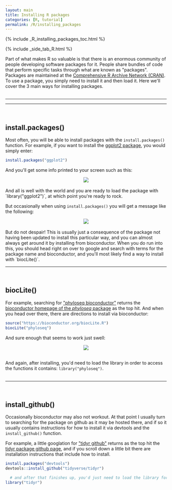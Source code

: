 ```yaml
---
layout: main
title: Installing R packages
categories: [R, tutorial]
permalink: /R/installing_packages
---
```


{% include _R_installing_packages_toc.html %}

{% include _side_tab_R.html %}

Part of what makes R so valuable is that there is an enormous community of people developing software packages for it. People share bundles of code that perform specific tasks through what are known as "packages". Packages are maintained at the [Comprehensive R Archive Network (CRAN)](https://cran.r-project.org/web/packages/). To use a package, you simply need to install it and then load it. Here we'll cover the 3 main ways for installing packages.
<br>
<br>

---
---
<br>

## install.packages()
Most often, you will be able to install packages with the `install.packages()` function. For example, if you want to install the [ggplot2 package](https://cran.r-project.org/web/packages/ggplot2/index.html), you would simply enter:

```R
install.packages("ggplot2")
```

And you'll get some info printed to your screen such as this:

<center><img src="{{ site.url }}/images/ggplot2_install.png"></center>
<br>
And all is well with the world and you are ready to load the package with `library("ggplot2")`, at which point you're ready to rock.

But occasionally when using `install.packages()` you will get a message like the following:

<center><img src="{{ site.url }}/images/phyloseq_install_packages.png"></center>
<br>
But do not despair! This is usually just a consequence of the package not having been updated to install this particular way, and you can almost always get around it by installing from bioconductor. When you do run into this, you should head right on over to google and search with terms for the package name and bioconductor, and you'll most likely find a way to install with `biocLite()`.  
<br>

---
<br>

## biocLite()
For example, searching for ["phyloseq bioconductor"](https://www.google.com/search?q=bioconductor+phyloseq+R&oq=bioconductor+phyloseq+R&aqs=chrome..69i57j69i60.5566j0j7&sourceid=chrome&ie=UTF-8) returns the [bioconductor homepage of the *phyloseq* package](http://bioconductor.org/packages/release/bioc/html/phyloseq.html) as the top hit. And when you head over there, there are directions to install via bioconductor:

```R
source("https://bioconductor.org/biocLite.R")
biocLite("phyloseq")
```

And sure enough that seems to work just swell:

<center><img src="{{ site.url }}/images/phyloseq_bioconductor_install_run.png"></center>
<br>

And again, after installing, you'd need to load the library in order to access the functions it contains: `library("phyloseq")`.  
<br>

---
<br>

## install_github()
Occasionally bioconductor may also not workout. At that point I usually turn to searching for the package on github as it may be hosted there, and if so it usually contains instructions for how to install it via devtools and the `install_github()` function. 

For example, a little googlation for ["tidyr github"](https://www.google.com/search?ei=6BwBWqfgLca6jwOwsIXACg&q=tidyr+github&oq=tidyr+github&gs_l=psy-ab.3..0.1251.3680.0.3814.18.15.3.0.0.0.141.1174.11j3.14.0....0...1.1.64.psy-ab..1.17.1182...0i67k1j0i131k1j0i10k1j0i22i10i30k1.0.Xit6NDyEZS0) returns as the top hit the [tidyr package github page](https://github.com/tidyverse/tidyr), and if you scroll down a little bit there are installation instructions that include how to install.

```R
install.packages("devtools")
devtools::install_github("tidyverse/tidyr") 

  # and after that finishes up, you'd just need to load the library for use
library("tidyr")
```

